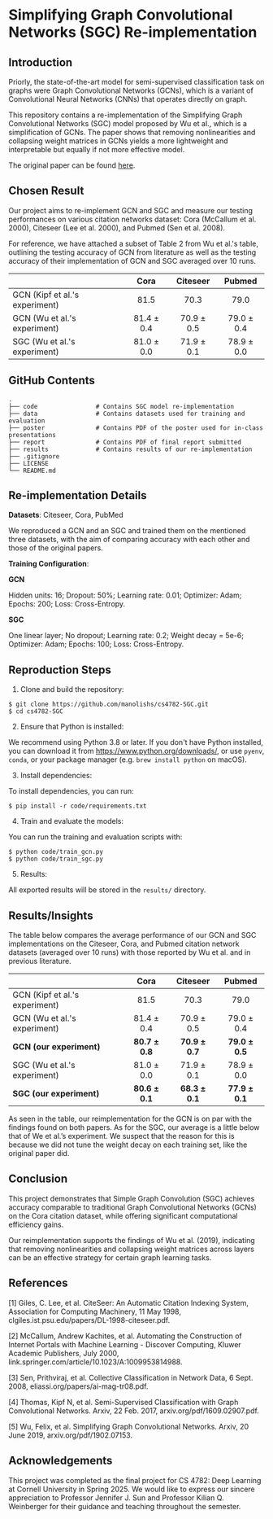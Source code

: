# Simplifying Graph Convolutional Networks (SGC) Re-implementation

## Introduction

Priorly, the state-of-the-art model for semi-supervised classification task on graphs were Graph Convolutional Networks (GCNs), which is a variant of Convolutional Neural Networks (CNNs) that operates directly on graph.

This repository contains a re-implementation of the Simplifying Graph Convolutional Networks (SGC) model proposed by Wu et al., which is a simplification of GCNs. The paper shows that removing nonlinearities and collapsing weight matrices in GCNs yields a more lightweight and interpretable but equally if not more effective model.

The original paper can be found [here](https://arxiv.org/abs/1902.07153).

## Chosen Result

Our project aims to re-implement GCN and SGC and measure our testing performances on various citation networks dataset: Cora (McCallum et al. 2000), Citeseer (Lee et al. 2000), and Pubmed (Sen et al. 2008).

For reference, we have attached a subset of Table 2 from Wu et al.'s table, outlining the testing accuracy of GCN from literature as well as the testing accuracy of their implementation of GCN and SGC averaged over 10 runs.

|                                               | Cora       |  Citeseer  | Pubmed      | 
|:-                                             |:-:         |:-:         |:-:          |
| GCN (Kipf et al.'s experiment)                | 81.5       | 70.3       | 79.0        |
| GCN (Wu et al.'s experiment)                  | 81.4 ± 0.4 | 70.9 ± 0.5 | 79.0 ± 0.4  |
| SGC (Wu et al.'s experiment)                  | 81.0 ± 0.0 | 71.9 ± 0.1 | 78.9 ± 0.0  |

## GitHub Contents
    .
    ├── code                # Contains SGC model re-implementation
    ├── data                # Contains datasets used for training and evaluation
    ├── poster              # Contains PDF of the poster used for in-class presentations
    ├── report              # Contains PDF of final report submitted
    ├── results             # Contains results of our re-implementation
    ├── .gitignore
    ├── LICENSE
    └── README.md

## Re-implementation Details

**Datasets**: Citeseer​, Cora, PubMed

We reproduced a GCN and an SGC and trained them on the mentioned three datasets, with the aim of comparing accuracy with each other and those of the original papers.​

**Training Configuration**:​

**GCN​**

Hidden units: 16; Dropout: 50%; Learning rate: 0.01; Optimizer: Adam; Epochs: 200; Loss: Cross-Entropy.​

**SGC​**

One linear layer; No dropout; Learning rate: 0.2; Weight decay = 5e-6; Optimizer: Adam; Epochs: 100; Loss: Cross-Entropy.

## Reproduction Steps
1. Clone and build the repository:

```
$ git clone https://github.com/manolishs/cs4782-SGC.git
$ cd cs4782-SGC
```

2. Ensure that Python is installed:

We recommend using Python 3.8 or later. If you don't have Python installed,
    you can download it from https://www.python.org/downloads/, or use `pyenv`, `conda`, or your package manager (e.g. `brew install python` on macOS).

3. Install dependencies:

To install dependencies, you can run:

```
$ pip install -r code/requirements.txt
```

4. Train and evaluate the models:

You can run the training and evaluation scripts with:

```
$ python code/train_gcn.py
$ python code/train_sgc.py
```

5. Results:

All exported results will be stored in the `results/` directory.

## Results/Insights

The table below compares the average performance of our GCN and SGC implementations on the Citeseer, Cora, and Pubmed citation network datasets (averaged over 10 runs) with those reported by Wu et al. and in previous literature.

|                                     | Cora       |  Citeseer  | Pubmed      | 
|:-                                   |:-:         |:-:         |:-:          |
| GCN (Kipf et al.'s experiment)      | 81.5       | 70.3       | 79.0        |
| GCN (Wu et al.'s experiment)        | 81.4 ± 0.4 | 70.9 ± 0.5 | 79.0 ± 0.4  |
| **GCN (our experiment)**            | **80.7 ± 0.8** | **70.9 ± 0.7** | **79.0 ± 0.5**  |
| SGC (Wu et al.'s experiment)        | 81.0 ± 0.0 | 71.9 ± 0.1 | 78.9 ± 0.0  |
| **SGC (our experiment)**            | **80.6 ± 0.1** | **68.3 ± 0.1** | **77.9 ± 0.1**  |

As seen in the table, our reimplementation for the GCN is on par with the findings found on both papers. As for the SGC, our average is a little below that of We et al.’s experiment. We suspect that the reason for this is because we did not tune the weight decay on each training set, like the original paper did. 

## Conclusion

This project demonstrates that Simple Graph Convolution (SGC) achieves accuracy comparable to traditional Graph Convolutional Networks (GCNs) on the Cora citation dataset, while offering significant computational efficiency gains. ​

Our reimplementation supports the findings of Wu et al. (2019), indicating that removing nonlinearities and collapsing weight matrices across layers can be an effective strategy for certain graph learning tasks.

## References

[1] Giles, C. Lee, et al. CiteSeer: An Automatic Citation Indexing System, Association for Computing Machinery, 11 May 1998, clgiles.ist.psu.edu/papers/DL-1998-citeseer.pdf. 

[2] McCallum, Andrew Kachites, et al. Automating the Construction of Internet Portals with Machine Learning - Discover Computing, Kluwer Academic Publishers, July 2000, link.springer.com/article/10.1023/A:1009953814988.

[3] Sen, Prithviraj, et al. Collective Classification in Network Data, 6 Sept. 2008, eliassi.org/papers/ai-mag-tr08.pdf. 

[4] Thomas, Kipf N, et al. Semi-Supervised Classification with Graph Convolutional Networks. Arxiv, 22 Feb. 2017, arxiv.org/pdf/1609.02907.pdf.

[5] Wu, Felix, et al. Simplifying Graph Convolutional Networks. Arxiv, 20 June 2019, arxiv.org/pdf/1902.07153.

## Acknowledgements
This project was completed as the final project for CS 4782: Deep Learning at Cornell University in Spring 2025. We would like to express our sincere appreciation to Professor Jennifer J. Sun and Professor Kilian Q. Weinberger for their guidance and teaching throughout the semester.
